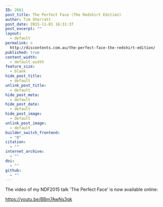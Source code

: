 ```yaml
---
ID: 2661
post_title: The Perfect Face (The Redshirt Edition)
author: Tim Sherratt
post_date: 2015-11-01 16:31:37
post_excerpt: ""
layout:
  - default
permalink: >
  http://discontents.com.au/the-perfect-face-the-redshirt-edition/
published: true
content_width:
  - default_width
feature_size:
  - blank
hide_post_title:
  - default
unlink_post_title:
  - default
hide_post_meta:
  - default
hide_post_date:
  - default
hide_post_image:
  - default
unlink_post_image:
  - default
builder_switch_frontend:
  - "0"
citation:
  - ""
internet_archive:
  - ""
doi:
  - ""
github:
  - ""
---
```

The video of my NDF2015 talk 'The Perfect Face' is now available online:

https://youtu.be/BBm7AwNs3gk